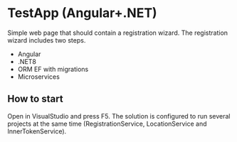 # TestApp (Angular+.NET)
Simple web page that should contain a registration wizard. The registration wizard includes two steps.
* Angular
* .NET8
* ORM EF with migrations
* Microservices

## How to start
Open in VisualStudio and press F5. The solution is configured to run several projects at the same time (RegistrationService, LocationService and InnerTokenService).




